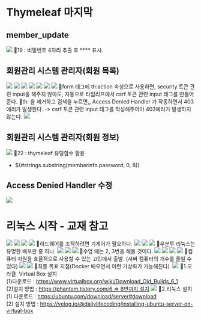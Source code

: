 # Thymeleaf 마지막

## member_update
![](../image/Pasted%20image%2020240430173454.png)
📌19 : 비밀번호 4자리 추출 후 \*\*\*\* 표시.



## 회원관리 시스템 관리자(회원 목록)
![](../image/Pasted%20image%2020240502090330.png)
![](../image/Pasted%20image%2020240502091410.png)
![](../image/Pasted%20image%2020240502091734.png)
![](../image/Pasted%20image%2020240502092609.png)
![](../image/Pasted%20image%2020240502094617.png)
![](../image/Pasted%20image%2020240502100419.png)
![](../image/Pasted%20image%2020240502100941.png)
📌form 태그에 th:action 속성으로 사용하면, security 토큰 관련 input을 해주지 않아도, 자동으로 타임리프에서 csrf 토큰 관련 input 태그를 만들어 준다.
📌th: 을 제거하고 검색을 누르면,, Access Denied Handler 가 작동하면서 403에러가 발생한다. -> csrf 토큰 관련 input 태그를 작성해주어야 403에러가 발생하지 않는다.
![](../image/Pasted%20image%2020240502101044.png)


## 회원관리 시스템 관리자(회원 정보)
![](../image/Pasted%20image%2020240502104951.png)
📌22 : thymeleaf 유틸함수 활용
- ${#strings.substring(memberinfo.password, 0, 8)}

## Access Denied Handler 수정
![](../image/Pasted%20image%2020240502110509.png)




# 리눅스 시작 - 교재 참고
![](../image/Pasted%20image%2020240502112652.png)
![](../image/Pasted%20image%2020240502113015.png)
![](../image/Pasted%20image%2020240502113234.png)
![](../image/Pasted%20image%2020240502113321.png)
📌하드웨어를 조작하려면 기계어가 필요하다.
![](../image/Pasted%20image%2020240502113447.png)
![](../image/Pasted%20image%2020240502113602.png)
![](../image/Pasted%20image%2020240502113717.png)
📌우분투 리눅스는 유명한 배포판 중 하나.
![](../image/Pasted%20image%2020240502113943.png)
![](../image/Pasted%20image%2020240502114202.png)
![](../image/Pasted%20image%2020240502114359.png)
📌수업 때는 2, 3번을 해볼 것이다.
![](../image/Pasted%20image%2020240502114520.png)
![](../image/Pasted%20image%2020240502114615.png)
![](../image/Pasted%20image%2020240502114652.png)
![](../image/Pasted%20image%2020240502114738.png)
📌컴퓨터 자원을 효율적으로 사용할 수 있는 고민에서 출발. (서버 컴퓨터의 개수를 줄일 수 있다)
![](../image/Pasted%20image%2020240502114955.png)
![](../image/Pasted%20image%2020240502115021.png)
📌최종 목표 지점(Docker 배우면서 이런 가상화가 가능해진다).
![](../image/Pasted%20image%2020240502115836.png)
📌1.오라클  Virtual Box 설치  
(1)다운로드 : https://www.virtualbox.org/wiki/Download_Old_Builds_6_1    
(2)설치 방법  : https://phantom.tistory.com/6 => 8번까지 설치
![](../image/Pasted%20image%2020240502120946.png)
📌2.리눅스 설치  
(1) 다운로드 : https://ubuntu.com/download/server#download  
(2) 설치 방법 : https://velog.io/@dailylifecoding/installing-ubuntu-server-on-virtual-box